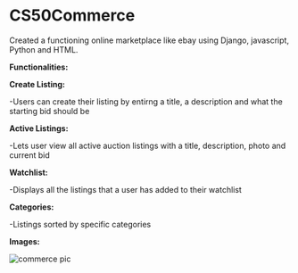 # CS50Commerce

Created a functioning online marketplace like ebay using Django, javascript, Python and HTML.

**Functionalities:**

**Create Listing:**

-Users can create their listing by entirng a title, a description and what the starting bid should be

**Active Listings:**

-Lets user view all active auction listings with a title, description, photo and current bid

**Watchlist:**

-Displays all the listings that a user has added to their watchlist

**Categories:**

-Listings sorted by specific categories

**Images:**

![commerce pic](https://user-images.githubusercontent.com/79690596/209239262-573da82b-eb97-49c8-aa99-035bd67c3dc4.PNG)
